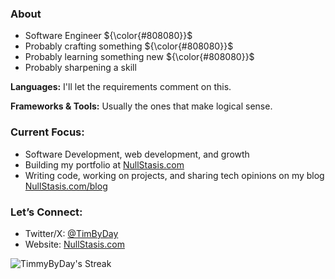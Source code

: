 
### About
- Software Engineer ${\color{#808080}}$
- Probably crafting something ${\color{#808080}}$
- Probably learning something new ${\color{#808080}}$
- Probably sharpening a skill

**Languages:** I'll let the requirements comment on this.

**Frameworks & Tools:** Usually the ones that make logical sense.


### Current Focus:

- Software Development, web development, and growth
- Building my portfolio at [NullStasis.com](https://nullstasis.com)
- Writing code, working on projects, and sharing tech opinions on my blog [NullStasis.com/blog](https://nullstasis.com/blog)

### Let’s Connect:

- Twitter/X: [@TimByDay](https://twitter.com/TimByDay)
- Website: [NullStasis.com](https://nullstasis.com)

![TimmyByDay's Streak](https://github-readme-streak-stats.herokuapp.com/?user=TimmyByDay&theme=merko&hide_border=true)
